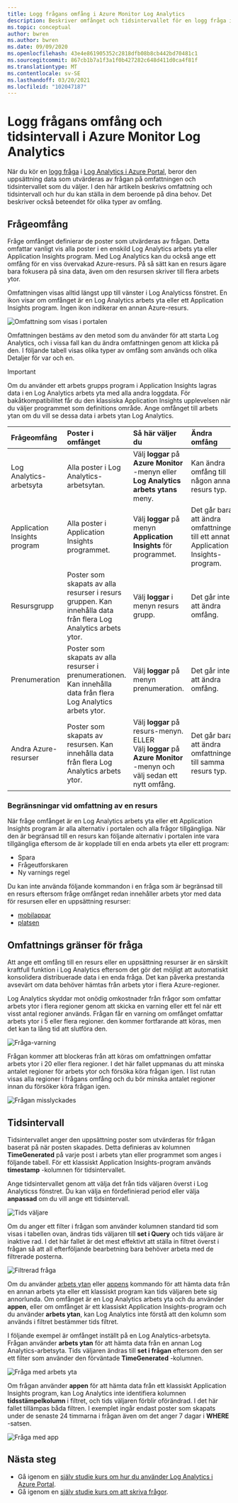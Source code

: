 ```yaml
---
title: Logg frågans omfång i Azure Monitor Log Analytics
description: Beskriver omfånget och tidsintervallet för en logg fråga i Azure Monitor Log Analytics.
ms.topic: conceptual
author: bwren
ms.author: bwren
ms.date: 09/09/2020
ms.openlocfilehash: 43e4e861905352c2818dfb08b8cb442bd70481c1
ms.sourcegitcommit: 867cb1b7a1f3a1f0b427282c648d411d0ca4f81f
ms.translationtype: MT
ms.contentlocale: sv-SE
ms.lasthandoff: 03/20/2021
ms.locfileid: "102047187"
---
```

# <a name="log-query-scope-and-time-range-in-azure-monitor-log-analytics"></a>Logg frågans omfång och tidsintervall i Azure Monitor Log Analytics
När du kör en [logg fråga](../logs/log-query-overview.md) i [Log Analytics i Azure Portal](../logs/log-analytics-tutorial.md), beror den uppsättning data som utvärderas av frågan på omfattningen och tidsintervallet som du väljer. I den här artikeln beskrivs omfattning och tidsintervall och hur du kan ställa in dem beroende på dina behov. Det beskriver också beteendet för olika typer av omfång.


## <a name="query-scope"></a>Frågeomfång
Fråge omfånget definierar de poster som utvärderas av frågan. Detta omfattar vanligt vis alla poster i en enskild Log Analytics arbets yta eller Application Insights program. Med Log Analytics kan du också ange ett omfång för en viss övervakad Azure-resurs. På så sätt kan en resurs ägare bara fokusera på sina data, även om den resursen skriver till flera arbets ytor.

Omfattningen visas alltid längst upp till vänster i Log Analyticss fönstret. En ikon visar om omfånget är en Log Analytics arbets yta eller ett Application Insights program. Ingen ikon indikerar en annan Azure-resurs.

![Omfattning som visas i portalen](media/scope/scope.png)

Omfattningen bestäms av den metod som du använder för att starta Log Analytics, och i vissa fall kan du ändra omfattningen genom att klicka på den. I följande tabell visas olika typer av omfång som används och olika Detaljer för var och en.

> [!IMPORTANT]
> Om du använder ett arbets grupps program i Application Insights lagras data i en Log Analytics arbets yta med alla andra loggdata. För bakåtkompatibilitet får du den klassiska Application Insights upplevelsen när du väljer programmet som definitions område. Ange omfånget till arbets ytan om du vill se dessa data i arbets ytan Log Analytics.

| Frågeomfång | Poster i omfånget | Så här väljer du | Ändra omfång |
|:---|:---|:---|:---|
| Log Analytics-arbetsyta | Alla poster i Log Analytics-arbetsytan. | Välj **loggar** på **Azure Monitor** -menyn eller **Log Analytics arbets ytans** meny.  | Kan ändra omfång till någon annan resurs typ. |
| Application Insights program | Alla poster i Application Insights programmet. | Välj **loggar** på menyn **Application Insights** för programmet. | Det går bara att ändra omfattningen till ett annat Application Insights-program. |
| Resursgrupp | Poster som skapats av alla resurser i resurs gruppen. Kan innehålla data från flera Log Analytics arbets ytor. | Välj **loggar** i menyn resurs grupp. | Det går inte att ändra omfång.|
| Prenumeration | Poster som skapats av alla resurser i prenumerationen. Kan innehålla data från flera Log Analytics arbets ytor. | Välj **loggar** på menyn prenumeration.   | Det går inte att ändra omfång. |
| Andra Azure-resurser | Poster som skapats av resursen. Kan innehålla data från flera Log Analytics arbets ytor.  | Välj **loggar** på resurs-menyn.<br>ELLER<br>Välj **loggar** på **Azure Monitor** -menyn och välj sedan ett nytt omfång. | Det går bara att ändra omfattningen till samma resurs typ. |

### <a name="limitations-when-scoped-to-a-resource"></a>Begränsningar vid omfattning av en resurs

När fråge omfånget är en Log Analytics arbets yta eller ett Application Insights program är alla alternativ i portalen och alla frågor tillgängliga. När den är begränsad till en resurs kan följande alternativ i portalen inte vara tillgängliga eftersom de är kopplade till en enda arbets yta eller ett program:

- Spara
- Frågeutforskaren
- Ny varnings regel

Du kan inte använda följande kommandon i en fråga som är begränsad till en resurs eftersom fråge omfånget redan innehåller arbets ytor med data för resursen eller en uppsättning resurser:

- [mobilappar](../logs/app-expression.md)
- [platsen](../logs/workspace-expression.md)
 

## <a name="query-scope-limits"></a>Omfattnings gränser för fråga
Att ange ett omfång till en resurs eller en uppsättning resurser är en särskilt kraftfull funktion i Log Analytics eftersom det gör det möjligt att automatiskt konsolidera distribuerade data i en enda fråga. Det kan påverka prestanda avsevärt om data behöver hämtas från arbets ytor i flera Azure-regioner.

Log Analytics skyddar mot onödig omkostnader från frågor som omfattar arbets ytor i flera regioner genom att skicka en varning eller ett fel när ett visst antal regioner används. Frågan får en varning om omfånget omfattar arbets ytor i 5 eller flera regioner. den kommer fortfarande att köras, men det kan ta lång tid att slutföra den.

![Fråga-varning](media/scope/query-warning.png)

Frågan kommer att blockeras från att köras om omfattningen omfattar arbets ytor i 20 eller flera regioner. I det här fallet uppmanas du att minska antalet regioner för arbets ytor och försöka köra frågan igen. I list rutan visas alla regioner i frågans omfång och du bör minska antalet regioner innan du försöker köra frågan igen.

![Frågan misslyckades](media/scope/query-failed.png)


## <a name="time-range"></a>Tidsintervall
Tidsintervallet anger den uppsättning poster som utvärderas för frågan baserat på när posten skapades. Detta definieras av kolumnen **TimeGenerated** på varje post i arbets ytan eller programmet som anges i följande tabell. För ett klassiskt Application Insights-program används **timestamp** -kolumnen för tidsintervallet.


Ange tidsintervallet genom att välja det från tids väljaren överst i Log Analyticss fönstret.  Du kan välja en fördefinierad period eller välja **anpassad** om du vill ange ett tidsintervall.

![Tids väljare](media/scope/time-picker.png)

Om du anger ett filter i frågan som använder kolumnen standard tid som visas i tabellen ovan, ändras tids väljaren till **set i Query** och tids väljare är inaktive rad. I det här fallet är det mest effektivt att ställa in filtret överst i frågan så att all efterföljande bearbetning bara behöver arbeta med de filtrerade posterna.

![Filtrerad fråga](media/scope/query-filtered.png)

Om du använder [arbets ytan](../logs/workspace-expression.md) eller [appens](../logs/app-expression.md) kommando för att hämta data från en annan arbets yta eller ett klassiskt program kan tids väljaren bete sig annorlunda. Om omfånget är en Log Analytics arbets yta och du använder **appen**, eller om omfånget är ett klassiskt Application Insights-program och du använder **arbets ytan**, kan Log Analytics inte förstå att den kolumn som används i filtret bestämmer tids filtret.

I följande exempel är omfånget inställt på en Log Analytics-arbetsyta.  Frågan använder **arbets ytan** för att hämta data från en annan Log Analytics-arbetsyta. Tids väljaren ändras till **set i frågan** eftersom den ser ett filter som använder den förväntade **TimeGenerated** -kolumnen.

![Fråga med arbets yta](media/scope/query-workspace.png)

Om frågan använder **appen** för att hämta data från ett klassiskt Application Insights program, kan Log Analytics inte identifiera kolumnen **tidsstämpelkolumn** i filtret, och tids väljaren förblir oförändrad. I det här fallet tillämpas båda filtren. I exemplet ingår endast poster som skapats under de senaste 24 timmarna i frågan även om det anger 7 dagar i **WHERE** -satsen.

![Fråga med app](media/scope/query-app.png)

## <a name="next-steps"></a>Nästa steg

- Gå igenom en [själv studie kurs om hur du använder Log Analytics i Azure Portal](../logs/log-analytics-tutorial.md).
- Gå igenom en [själv studie kurs om att skriva frågor](../logs/get-started-queries.md).